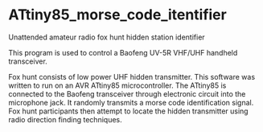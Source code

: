 # ATtiny85_morse_code_itentifier
Unattended amateur radio fox hunt hidden station identifier

This program is used to control a Baofeng UV-5R VHF/UHF handheld transceiver.

Fox hunt consists of low power UHF hidden transmitter. This software was written to run on an AVR ATtiny85 microcontroller. The ATtiny85 is connected to the Baofeng transceiver through electronic circuit into the microphone jack. It randomly transmits a morse code identification signal. Fox hunt participants then attempt to locate the hidden transmitter using radio direction finding techniques.

